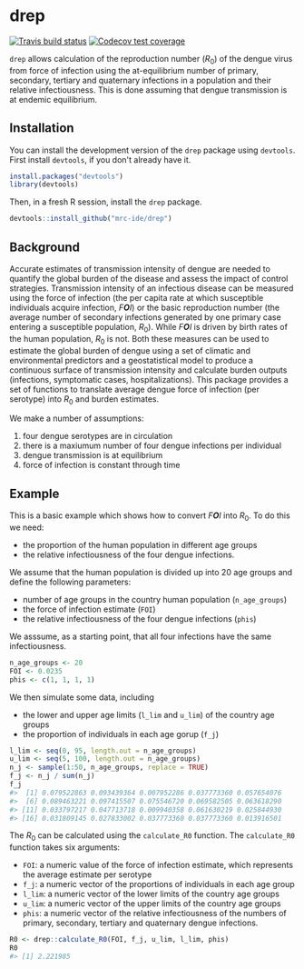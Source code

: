 
<!-- README.md is generated from README.Rmd. Please edit that file -->
drep
====

<!-- badges: start -->
[![Travis build status](https://travis-ci.org/mrc-ide/drep.svg?branch=master)](https://travis-ci.org/mrc-ide/drep) [![Codecov test coverage](https://codecov.io/gh/mrc-ide/drep/branch/master/graph/badge.svg)](https://codecov.io/gh/mrc-ide/drep?branch=master) <!-- badges: end -->

`drep` allows calculation of the reproduction number (*R*<sub>0</sub>) of the dengue virus from force of infection using the at-equilibrium number of primary, secondary, tertiary and quaternary infections in a population and their relative infectiousness. This is done assuming that dengue transmission is at endemic equilibrium.

Installation
------------

You can install the development version of the `drep` package using `devtools`. First install `devtools`, if you don't already have it.

``` r
install.packages("devtools")
library(devtools)
```

Then, in a fresh R session, install the `drep` package.

``` r
devtools::install_github("mrc-ide/drep")
```

Background
----------

Accurate estimates of transmission intensity of dengue are needed to quantify the global burden of the disease and assess the impact of control strategies. Transmission intensity of an infectious disease can be measured using the force of infection (the per capita rate at which susceptible individuals acquire infection, *F**O**I*) or the basic reproduction number (the average number of secondary infections generated by one primary case entering a susceptible population, *R*<sub>0</sub>). While *F**O**I* is driven by birth rates of the human population, *R*<sub>0</sub> is not. Both these measures can be used to estimate the global burden of dengue using a set of climatic and environmental predictors and a geostatistical model to produce a continuous surface of transmission intensity and calculate burden outputs (infections, symptomatic cases, hospitalizations). This package provides a set of functions to translate average dengue force of infection (per serotype) into *R*<sub>0</sub> and burden estimates.

We make a number of assumptions:

1.  four dengue serotypes are in circulation
2.  there is a maxiumum number of four dengue infections per individual
3.  dengue transmission is at equilibrium
4.  force of infection is constant through time

Example
-------

This is a basic example which shows how to convert *F**O**I* into *R*<sub>0</sub>. To do this we need:

-   the proportion of the human population in different age groups
-   the relative infectiousness of the four dengue infections.

We assume that the human population is divided up into 20 age groups and define the following parameters:

-   number of age groups in the country human population (`n_age_groups`)
-   the force of infection estimate (`FOI`)
-   the relative infectiousness of the four dengue infections (`phis`)

We asssume, as a starting point, that all four infections have the same infectiousness.

``` r
n_age_groups <- 20
FOI <- 0.0235
phis <- c(1, 1, 1, 1)
```

We then simulate some data, including

-   the lower and upper age limits (`l_lim` and `u_lim`) of the country age groups
-   the proportion of individuals in each age gorup (`f_j`)

``` r
l_lim <- seq(0, 95, length.out = n_age_groups)
u_lim <- seq(5, 100, length.out = n_age_groups)
n_j <- sample(1:50, n_age_groups, replace = TRUE)
f_j <- n_j / sum(n_j)
f_j
#>  [1] 0.079522863 0.093439364 0.007952286 0.037773360 0.057654076
#>  [6] 0.089463221 0.097415507 0.075546720 0.069582505 0.063618290
#> [11] 0.033797217 0.047713718 0.009940358 0.061630219 0.025844930
#> [16] 0.031809145 0.027833002 0.037773360 0.037773360 0.013916501
```

The *R*<sub>0</sub> can be calculated using the `calculate_R0` function. The `calculate_R0` function takes six arguments:

-   `FOI`: a numeric value of the force of infection estimate, which represents the average estimate per serotype
-   `f_j`: a numeric vector of the proportions of individuals in each age group
-   `l_lim`: a numeric vector of the lower limits of the country age groups
-   `u_lim`: a numeric vector of the upper limits of the country age groups
-   `phis`: a numeric vector of the relative infectiousness of the numbers of primary, secondary, tertiary and quaternary dengue infections.

``` r
R0 <- drep::calculate_R0(FOI, f_j, u_lim, l_lim, phis)
R0
#> [1] 2.221985
```
